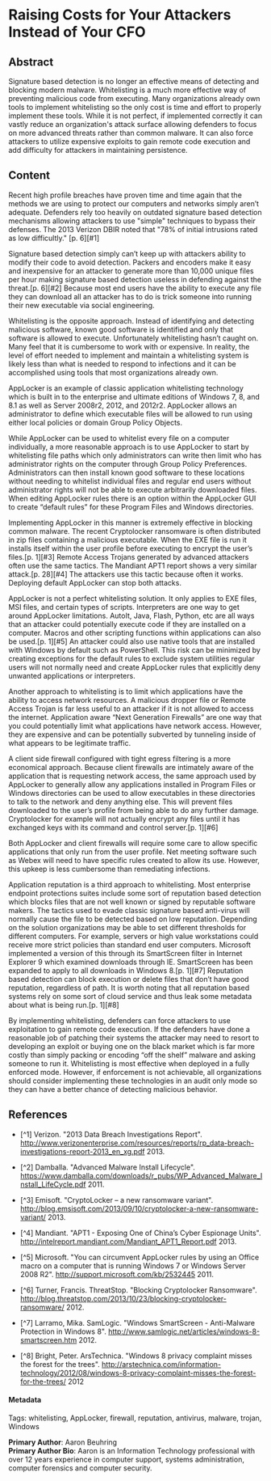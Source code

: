 # Raising Costs for Your Attackers Instead of Your CFO

## Abstract

Signature based detection is no longer an effective means of detecting and blocking modern malware.  Whitelisting is a much more effective way of preventing malicious code from executing.  Many organizations already own tools to implement whitelisting so the only cost is time and effort to properly implement these tools.  While it is not perfect, if implemented correctly it can vastly reduce an organization's attack surface allowing defenders to focus on more advanced threats rather than common malware.  It can also force attackers to utilize expensive exploits to gain remote code execution and add difficulty for attackers in maintaining persistence.

## Content

Recent high profile breaches have proven time and time again that the methods we are using to protect our computers and networks simply aren’t adequate.  Defenders rely too heavily on outdated signature based detection mechanisms allowing attackers to use "simple" techniques to bypass their defenses.  The 2013 Verizon DBIR noted that "78% of initial intrusions rated as low difficultly." [p. 6][#1] 

Signature based detection simply can’t keep up with attackers ability to modify their code to avoid detection.  Packers and encoders make it easy and inexpensive for an attacker to generate more than 10,000 unique files per hour making signature based detection useless in defending against the threat.[p. 6][#2]  Because most end users have the ability to execute any file they can download all an attacker has to do is trick someone into running their new executable via social engineering.

Whitelisting is the opposite approach.  Instead of identifying and detecting malicious software, known good software is identified and only that software is allowed to execute.  Unfortunately whitelisting hasn’t caught on.  Many feel that it is cumbersome to work with or expensive.  In reality, the level of effort needed to implement and maintain a whitelisting system is likely less than what is needed to respond to infections and it can be accomplished using tools that most organizations already own.

AppLocker is an example of classic application whitelisting technology which is built in to the enterprise and ultimate editions of Windows 7, 8, and 8.1 as well as Server 2008r2, 2012, and 2012r2.  AppLocker allows an administrator to define which executable files will be allowed to run using either local policies or domain Group Policy Objects.

While AppLocker can be used to whitelist every file on a computer individually, a more reasonable approach is to use AppLocker to start by whitelisting file paths which only administrators can write then limit who has administrator rights on the computer through Group Policy Preferences.  Administrators can then install known good software to these locations without needing to whitelist individual files and regular end users without administrator rights will not be able to execute arbitrarily downloaded files.  When editing AppLocker rules there is an option within the AppLocker GUI to create “default rules” for these Program Files and Windows directories.

Implementing AppLocker in this manner is extremely effective in blocking common malware.  The recent Cryptolocker ransomware is often distributed in zip files containing a malicious executable.  When the EXE file is run it installs itself within the user profile before executing to encrypt the user’s files.[p. 1][#3]  Remote Access Trojans generated by advanced attackers often use the same tactics.  The Mandiant APT1 report shows a very similar attack.[p. 28][#4]  The attackers use this tactic because often it works.  Deploying default AppLocker can stop both attacks.

AppLocker is not a perfect whitelisting solution.  It only applies to EXE files, MSI files, and certain types of scripts.  Interpreters are one way to get around AppLocker limitations.  AutoIt, Java, Flash, Python, etc are all ways that an attacker could potentially execute code if they are installed on a computer.  Macros and other scripting functions within applications can also be used.[p. 1][#5]  An attacker could also use native tools that are installed with Windows by default such as PowerShell.  This risk can be minimized by creating exceptions for the default rules to exclude system utilities regular users will not normally need and create AppLocker rules that explicitly deny unwanted applications or interpreters.

Another approach to whitelisting is to limit which applications have the ability to access network resources.  A malicious dropper file or Remote Access Trojan is far less useful to an attacker if it is not allowed to access the internet.  Application aware “Next Generation Firewalls” are one way that you could potentially limit what applications have network access.  However, they are expensive and can be potentially subverted by tunneling inside of what appears to be legitimate traffic.

A client side firewall configured with tight egress filtering is a more economical approach.  Because client firewalls are intimately aware of the application that is requesting network access, the same approach used by AppLocker to generally allow any applications installed in Program Files or Windows directories can be used to allow executables in these directories to talk to the network and deny anything else.  This will prevent files downloaded to the user’s profile from being able to do any further damage.  Cryptolocker for example will not actually encrypt any files until it has exchanged keys with its command and control server.[p. 1][#6]

Both AppLocker and client firewalls will require some care to allow specific applications that only run from the user profile.  Net meeting software such as Webex will need to have specific rules created to allow its use.  However, this upkeep is less cumbersome than remediating infections.

Application reputation is a third approach to whitelisting.  Most enterprise endpoint protections suites include some sort of reputation based detection which blocks files that are not well known or signed by reputable software makers.  The tactics used to evade classic signature based anti-virus will normally cause the file to be detected based on low reputation.  Depending on the solution organizations may be able to set different thresholds for different computers.  For example, servers or high value workstations could receive more strict policies than standard end user computers.  Microsoft implemented a version of this through its SmartScreen filter in Internet Explorer 9 which examined downloads through IE.  SmartScreen has been expanded to apply to all downloads in Windows 8.[p. 1][#7]  Reputation based detection can block execution or delete files that don’t have good reputation, regardless of path.  It is worth noting that all reputation based systems rely on some sort of cloud service and thus leak some metadata about what is being run.[p. 1][#8]

By implementing whitelisting, defenders can force attackers to use exploitation to gain remote code execution.  If the defenders have done a reasonable job of patching their systems the attacker may need to resort to developing an exploit or buying one on the black market which is far more costly than simply packing or encoding “off the shelf” malware and asking someone to run it.  Whitelisting is most effective when deployed in a fully enforced mode.  However, if enforcement is not achievable, all organizations should consider implementing these technologies in an audit only mode so they can have a better chance of detecting malicious behavior.

## References

* [^1] Verizon. "2013 Data Breach Investigations Report". http://www.verizonenterprise.com/resources/reports/rp_data-breach-investigations-report-2013_en_xg.pdf 2013.

* [^2] Damballa. "Advanced Malware Install Lifecycle". https://www.damballa.com/downloads/r_pubs/WP_Advanced_Malware_Install_LifeCycle.pdf 2011.

* [^3] Emisoft. "CryptoLocker – a new ransomware variant". http://blog.emsisoft.com/2013/09/10/cryptolocker-a-new-ransomware-variant/ 2013.

* [^4] Mandiant. "APT1 - Exposing One of China’s Cyber Espionage Units". http://intelreport.mandiant.com/Mandiant_APT1_Report.pdf 2013.

* [^5] Microsoft. "You can circumvent AppLocker rules by using an Office macro on a computer that is running Windows 7 or Windows Server 2008 R2". http://support.microsoft.com/kb/2532445 2011.

* [^6] Turner, Francis. ThreatStop. "Blocking Cryptolocker Ransomware". http://blog.threatstop.com/2013/10/23/blocking-cryptolocker-ransomware/ 2012.

* [^7] Larramo, Mika. SamLogic. "Windows SmartScreen - Anti-Malware Protection in Windows 8". http://www.samlogic.net/articles/windows-8-smartscreen.htm 2012.

* [^8] Bright, Peter. ArsTechnica. "Windows 8 privacy complaint misses the forest for the trees". http://arstechnica.com/information-technology/2012/08/windows-8-privacy-complaint-misses-the-forest-for-the-trees/ 2012


#### Metadata

Tags: whitelisting, AppLocker, firewall, reputation, antivirus, malware, trojan, Windows

**Primary Author**: Aaron Beuhring  
**Primary Author Bio**: Aaron is an Information Technology professional with over 12 years experience in computer support, systems administration, computer forensics and computer security.